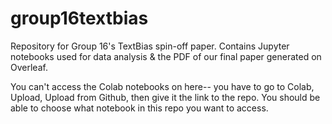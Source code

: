 # group16textbias

Repository for Group 16's TextBias spin-off paper. Contains Jupyter notebooks used for data analysis & the PDF of our final paper generated on Overleaf.

You can't access the Colab notebooks on here-- you have to go to Colab, Upload, Upload from Github, then give it the link to the repo. You should be able to choose what notebook in this repo you want to access.
